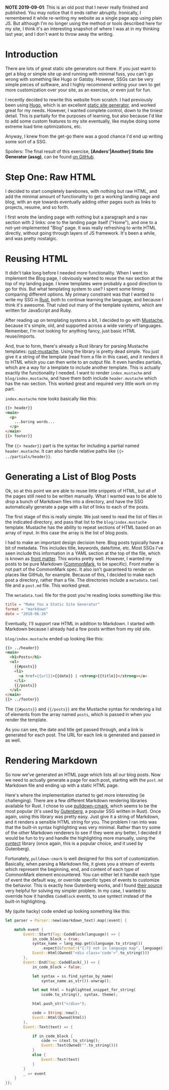 **NOTE 2019-09-01**: This is an old post that I never really finished and
published. You may notice that it ends rather abruptly. Ironically, I
remembered it while re-writing my website as a single page app using plain JS.
But although I'm no longer using the method or tools described here for my
site, I think it's an interesting snapshot of where I was at in my thinking
last year, and I don't want to throw away the writing.

# Introduction

There are lots of great static site generators out there. If you just want to
get a blog or simple site up and running with minimal fuss, you can't go wrong
with something like Hugo or Gatsby. However, SSGs can be very simple pieces of
software, and I highly recommend writing your own to get more customization
over your site, as an exercise, or even just for fun.

I recently decided to rewrite this website from scratch. I had previously been
using [Hugo](https://gohugo.io/), which is an excellent
[static site generator](https://www.staticgen.com/), and worked great for my
needs. However, I wanted complete control, down to the tiniest detail. This is
partially for the purposes of learning, but also because I'd like to add some
custom features to my site eventually, like maybe doing some extreme load time
optimizations, etc.

Anyway, I knew from the get-go there was a good chance I'd end up writing some
sort of a SSG.

Spoilers: The final result of this exercise, **[Anders'|Another] Static Site
Generator (assg)**, can be found
[on GitHub](https://github.com/anderspitman/assg).

# Step One: Raw HTML

I decided to start completely barebones, with nothing but raw HTML, and add
the minimal amount of functionality to get a working landing page and blog,
with an eye towards eventually adding other pages such as links to projects,
resume, and so forth.

I first wrote the landing page with nothing but a paragraph and a nav section
with 2 links: one
to the landing page itself ("Home"), and one to a not-yet-implemented "Blog"
page. It was really refreshing to write HTML directly, without going through
layers of JS framework. It's been a while, and was pretty nostalgic.


# Reusing HTML

It didn't take long before I needed more functionality. When I went to
implement the Blog page, I obviously wanted to reuse the nav section at the top
of my landing page. I knew templates were probably a good direction to go for
this.  But what templating system to use? I spent some timing comparing
different options. My primary constraint was that I wanted to write my SSG in
[Rust](https://www.rust-lang.org/en-US/), both to continue learning the
language, and because I think it's awesome. That ruled out many of the
template systems, which are written for JavaScript and Ruby.

After reading up on templating systems a bit, I decided to go with
[Mustache](https://mustache.github.io/), because it's simple, old, and
supported across a wide variety of languages. Remember, I'm not looking for
anything fancy, just basic HTML reuse/imports.

And, true to form, there's already a Rust library for parsing Mustache
templates: [rust-mustache](https://github.com/nickel-org/rust-mustache).
Using the library is pretty dead simple. You just give it a string of the
template (read from a file in this case), and it renders it to HTML which you
can then write to an output file. It even handles partials, which are a way
for a template to include another template. This is actually exactly the
functionality I needed. I want to render `index.mustache` and
`blog/index.mustache`, and have them both include `header.mustache` which has
the nav section. This worked great and required very little work on my part.

`index.mustache` now looks basically like this:

```html
{{> header}}
<main>
  <p>
    ...boring words...
  </p>
</main>
{{> footer}}
```

The `{{> header}}` part is the syntax for including a partial named
`header.mustache`. It can also handle relative paths like
`{{> ../partials/header}}`.


# Generating a List of Blog Posts

Ok, so at this point we are able to reuse little snippets of HTML, but all of
the pages still need to be written manually. What I wanted was to be able to
drop a bunch of Markdown files into a directory, and have the SSG automatically
generate a page with a list of links to each of the posts.

The first stage of this is really simple. We just need to read the list of
files in the indicated directory, and pass that list to the `blog/index.mustache`
template. Mustache has the ability to repeat sections of HTML based on an
array of input. In this case the array is the list of blog posts.

I had to make an important design decision here. Blog posts typically have a
bit of metadata. This includes title, keywords, date/time, etc. Most SSGs I've
seen include this information in a YAML section at the top of the file, which
is known as [front matter](https://jekyllrb.com/docs/frontmatter/). This works
pretty well. However, I wanted my posts to be pure Markdown
([CommonMark](http://commonmark.org/), to be specific). Front matter is not
part of the CommonMark spec. It also isn't guaranteed to render on places like
GitHub, for example. Because of this, I decided to make each post a directory,
rather than a file. The directories include a `metadata.toml` file and a
`post.md` file. This worked great.

The `metadata.toml` file for the post you're reading looks something like
this:

```toml
title = "Make You a Static Site Generator"
format = "markdown"
date = "2018-06-26"
```

Eventually, I'll support raw HTML in addition to Markdown. I started with
Markdown because I already had a few posts written from my old site.

`blog/index.mustache` ended up looking like this:

```html
{{> ../header}}
<main>
  <h1>Posts</h1>
  <ul>
    {{#posts}}
    <li>
      <a href={{url}}>{{date}} | <strong>{{title}}</strong></a>
    </li>
    {{/posts}}
  </ul>
</main>
{{> ../footer}}
```

The `{{#posts}}` and `{{/posts}}` are the Mustache syntax for rendering a list
of elements from the array named `posts`, which is passed in when you render
the template.

As you can see, the date and title get passed through, and a link is generated
for each post. The URL for each link is generated and passed in as well.


# Rendering Markdown

So now we've generated an HTML page which lists all our blog posts. Now we
need to actually generate a page for each post, starting with the `post.md`
Markdown file and ending up with a static HTML page.

Here's where the implementation started to get more interesting (ie
challenging). There are a few different Markdown rendering libraries available
for Rust. I chose to use
[pulldown-cmark](https://github.com/google/pulldown-cmark), which seems to be
the most popular (it's used by [Gutenberg](https://github.com/Keats/gutenberg),
a popular SSG written in Rust). Once again, using this library was pretty easy.
Just give it a string of Markdown, and it renders a sensible HTML string for
you. The problem I ran into was that the built-in syntax highlighting was very
minimal. Rather than try some of the other Markdown renderers to see if they
were any better, I decided it would be fun to try and handle the highlighting
more manually, using the [syntect](https://github.com/trishume/syntect) library
(once again, this is a popular choice, and it used by Gutenberg).

Fortunately, `pulldown-cmark` is well designed for this sort of customization.
Basically, when parsing a Markdown file, it gives you a stream of events
which represent the beginning, end, and content of each type of CommonMark
element encountered. You can either let it handle each type of event the
default way, or override specific types of events to customize the behavior.
This is exactly how Gutenberg works, and I found
[their source](https://github.com/Keats/gutenberg/blob/e662f734381a773dd4124f51444e7a61fc58c1a2/components/rendering/src/markdown.rs)
very helpful
for solving my simpler problem. In my case,
I wanted to override how it handles `CodeBlock` events, to use syntect instead
of the built-in highlighting. 

My (quite hacky) code ended up looking something like this:

```rust
let parser = Parser::new(&markdown_text).map(|event| {

    match event {
        Event::Start(Tag::CodeBlock(language)) => {
            in_code_block = true;
            syntax_name = lang_map.get(&language.to_string())
                .expect(&format!("{:?} not in language map", language));
            Event::Html(Owned("<div class='code'>".to_string()))
        },
        Event::End(Tag::CodeBlock(_)) => {
            in_code_block = false;

            let syntax = ss.find_syntax_by_name(
                syntax_name.as_str()).unwrap();

            let mut html = highlighted_snippet_for_string(
                &code.to_string(), syntax, theme);

            html.push_str("</div>");

            code = String::new();
            Event::Html(Owned(html))
        },
        Event::Text(text) => {

            if in_code_block {
                code += &text.to_string();
                Event::Text(Owned("".to_string()))
            }
            else {
                Event::Text(text)
            }
        }
        _ => event
    }
});

```
